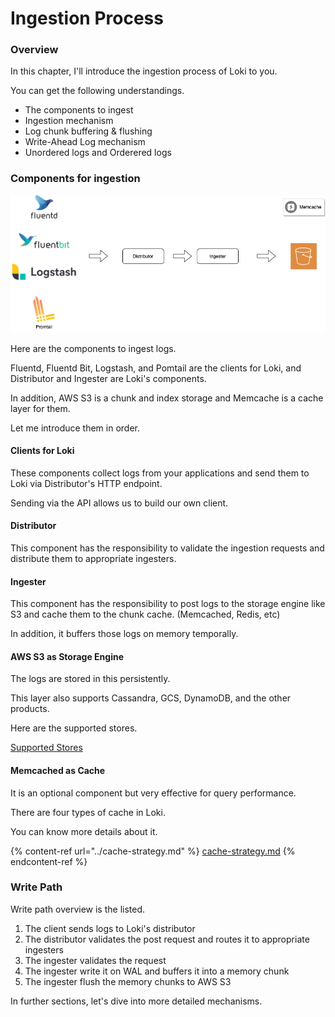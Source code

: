 # Ingestion Process

### Overview

In this chapter, I'll introduce the ingestion process of Loki to you.

You can get the following understandings.

* The components to ingest
* Ingestion mechanism
* Log chunk buffering & flushing
* Write-Ahead Log mechanism
* Unordered logs and Orderered logs

### Components for ingestion

![Ingestion Overview](../.gitbook/assets/loki-book-ingestion.drawio.png)

Here are the components to ingest logs.

Fluentd, Fluentd Bit, Logstash, and Pomtail are the clients for Loki, and Distributor and Ingester are Loki's components.

In addition, AWS S3 is a chunk and index storage and Memcache is a cache layer for them.

Let me introduce them in order.

#### Clients for Loki

These components collect logs from your applications and send them to Loki via Distributor's HTTP endpoint.

Sending via the API allows us to build our own client.

#### Distributor

This component has the responsibility to validate the ingestion requests and distribute them to appropriate ingesters.

#### Ingester

This component has the responsibility to post logs to the storage engine like S3 and cache them to the chunk cache. (Memcached, Redis, etc)

In addition, it buffers those logs on memory temporally.

#### AWS S3 as Storage Engine

The logs are stored in this persistently.

This layer also supports Cassandra, GCS, DynamoDB, and the other products.

Here are the supported stores.

[Supported Stores](https://grafana.com/docs/loki/latest/operations/storage/)

#### Memcached as Cache

It is an optional component but very effective for query performance.

There are four types of cache in Loki.

You can know more details about it.

{% content-ref url="../cache-strategy.md" %}
[cache-strategy.md](../cache-strategy.md)
{% endcontent-ref %}

### Write Path

Write path overview is the listed.

1. The client sends logs to Loki's distributor
2. The distributor validates the post request and routes it to appropriate ingesters
3. The ingester validates the request
4. The ingester write it on WAL and buffers it into a memory chunk
5. The ingester flush the memory chunks to AWS S3

In further sections, let's dive into more detailed mechanisms.
